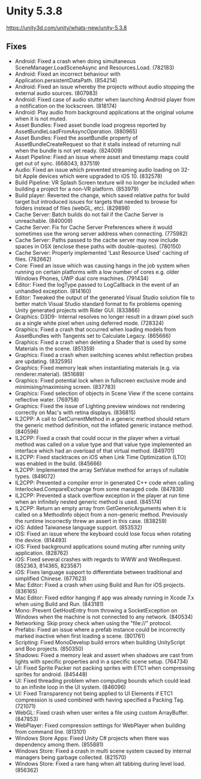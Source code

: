 # Unity 5.3.8
https://unity3d.com/unity/whats-new/unity-5.3.8

## Fixes

<ul>
<li>Android: Fixed a crash when doing simultaneous SceneManager.LoadSceneAsync and Resources.Load.   (782183)</li>
<li>Android: Fixed an incorrect behaviour with Application.persistentDataPath.   (854214)</li>
<li>Android: Fixed an issue whereby the projects without audio stopping the external audio sources.  (807983)</li>
<li>Android: Fixed case of audio stutter when launching Android player from a notification on the lockscreen.    (818174)</li>
<li>Android: Play audio from background applications at the original volume when it is not muted.</li>
<li>Asset Bundles: Fixed asset bundle load progress reported by AssetBundleLoadFromAsyncOperation.   (880965)</li>
<li>Asset Bundles: Fixed the assetBundle property of AssetBundleCreateRequest so that it stalls instead of returning null when the bundle is not yet ready.  (824009)</li>
<li>Asset Pipeline: Fixed an issue where asset and timestamp maps could get out of sync. (668043,&nbsp;837519) </li>
<li>Audio: Fixed an issue which prevented streaming audio loading on 32-bit Apple devices which were upgraded to iOS 10. (832578)</li>
<li>Build Pipeline: VR Splash Screen texture will no longer be included when building a project for a non-VR platform.   (853979)</li>
<li>Build player: Reverted the change, which saved relative paths for build target but introduced issues for targets that needed to browse for folders instead of files (webGL, etc).    (829898)</li>
<li>Cache Server: Batch builds do not fail if the Cache Server is unreachable.   (840009)</li>
<li>Cache Server: Fix for Cache Server Preferences where it would sometimes use the wrong server address when connecting.    (775982)</li>
<li>Cache Server: Paths passed to the cache server may now include spaces in OSX (enclose these paths with double-quotes).   (780150)</li>
<li>Cache Server: Properly implemented 'Last Resource Used' caching of files.    (782662)</li>
<li>Core: Fixed an issue which was causing hangs in the job system when running on certain platforms with a low number of cores e.g. older Windows Phones, UWP dual core machines.   (791434)</li>
<li>Editor: Fixed the logType passed to LogCallback in the event of an unhandled exception.  (814160)</li>
<li>Editor: Tweaked the output of the generated Visual Studio solution file to better match Visual Studio standard format to fix problems opening Unity generated projects with Rider GUI.   (833866)</li>
<li>Graphics: D3D9-  Internal resolves no longer result in a drawn pixel such as a single white pixel when using deferred mode.  (728324)</li>
<li>Graphics: Fixed a crash that occurred when loading models from AssetBundles with Tangents set to Calculate Legacy.   (865666)</li>
<li>Graphics: Fixed a crash when deleting a Shader that is used by some Materials in the scene.  (851359)</li>
<li>Graphics: Fixed a crash when switching scenes whilst reflection probes are updating. (832595)</li>
<li>Graphics: Fixed memory leak when instantiating materials (e.g. via renderer.material).   (851689)</li>
<li>Graphics: Fixed potential lock when in fullscreen exclusive mode and minimising/maximising screen.   (837783)</li>
<li>Graphics: Fixed selection of objects in Scene View if the scene contains reflective water.   (769758)</li>
<li>Graphics: Fixed the issue of Lighting preview windows not rendering correctly on Mac's with retina displays. (836815)</li>
<li>IL2CPP: A call to GetCurrentMethod in a generic method should return the generic method definition, not the inflated generic instance method.    (840596)</li>
<li>IL2CPP: Fixed a crash that could occur in the player when a virtual method was called on a value type and that value type implemented an interface which had an overload of that virtual method. (849701)</li>
<li>IL2CPP: Fixed stacktraces on iOS when Link Time Optimization (LTO) was enabled in the build. (845666)</li>
<li>IL2CPP: Implemented the array SetValue method for arrays of nullable types.  (849072)</li>
<li>IL2CPP: Prevented a compiler error in generated C++ code when calling Interlocked.CompareExchange from some managed code.    (847838)</li>
<li>IL2CPP: Prevented a stack overflow exception in the player at run time when an infinitely nested generic method is used. (845174)</li>
<li>IL2CPP: Return an empty array from GetGenericArguments when it is called on a MethodInfo object from a non-generic method. Previously the runtime incorrectly threw an assert in this case.  (838259)</li>
<li>iOS: Added Taiwanese language support.   (853532)</li>
<li>iOS: Fixed an issue where the keyboard could lose focus when rotating the device.    (814493)</li>
<li>iOS: Fixed background applications sound muting after running unity application. (828762)</li>
<li>iOS: Fixed several crashes with regards to WWW and WebRequest.   (852363, 814365, 823587) </li>
<li>iOS: Fixes language support to differentiate between traditional and simplified Chinese. (677623)</li>
<li>Mac Editor: Fixed a crash when using Build and Run for iOS projects. (836165)</li>
<li>Mac Editor: Fixed editor hanging if app was already running in Xcode 7.x when using Build and Run.   (843181)</li>
<li>Mono: Prevent GetHostEntry from throwing a SocketException on Windows when the machine is not connected to any network.  (840534)</li>
<li>Networking: Skip proxy check when using the "file://" protocol.  </li>
<li>Prefabs: Fixed an issue where a prefab instance could be incorrectly marked inactive when first loading a scene. (801761)</li>
<li>Scripting: Fixed MonoDevelop build errors when building UnityScript and Boo projects.    (850350)</li>
<li>Shadows: Fixed a memory leak and assert when shadows are cast from lights with specific properties and in a specific scene setup.    (764734)</li>
<li>UI: Fixed Sprite Packer not packing sprites with ETC1 when compressing sprites for android.  (845448)</li>
<li>UI: Fixed threading problem when computing bounds which could lead to an infinite loop in the UI system. (846096)</li>
<li>UI: Fixed Transparency not being applied to UI Elements if ETC1 compression is used combined with having specified a Packing Tag.    (721071)</li>
<li>WebGL: Fixed crash when user writes a file using custom ArrayBuffer. (847853)</li>
<li>WebPlayer: Fixed compression settings for WebPlayer when building from command line. (813101)</li>
<li>Windows Store Apps: Fixed Unity C# projects when there was dependency among them.    (855881)</li>
<li>Windows Store: Fixed a crash in multi scene system caused by internal managers being garbage collected.  (821570)</li>
<li>Windows Store: Fixed a rare hang when alt tabbing during level load. (856362)</li>
</ul>
